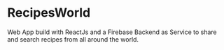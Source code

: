 
# RecipesWorld
Web App build with ReactJs and a Firebase Backend as Service to share and search recipes from all around the world.
